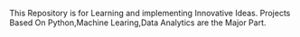 This Repository is for Learning and implementing Innovative Ideas.
Projects Based On Python,Machine Learing,Data Analytics are the Major Part.
